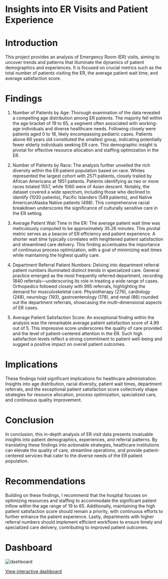 # Insights into ER Visits and Patient Experience

# Introduction
This project provides an analysis of Emergency Room (ER) visits, aiming to uncover trends and patterns that illuminate the dynamics of patient demographics and experiences. It is focused on crucial metrics such as the total number of patients visiting the ER, the average patient wait time, and average satisfaction score.

# Findings

1) Number of Patients by Age:
Thorough examination of the data revealed a compelling age distribution among ER patients. The majority fell within the age bracket of 19 to 65, a segment often associated with working-age individuals and diverse healthcare needs. Following closely were patients aged 0 to 18, likely encompassing pediatric cases. Patients above 66 years old constituted the smallest group, indicating potentially fewer elderly individuals seeking ER care. This demographic insight is pivotal for effective resource allocation and staffing optimization in the ER.

2) Number of Patients by Race:
The analysis further unveiled the rich diversity within the ER patient population based on race. Whites represented the largest cohort with 2571 patients, closely trailed by African Americans at 1951 patients. Patients identifying as two or more races totaled 1557, while 1060 were of Asian descent. Notably, the dataset covered a wide spectrum, including those who declined to identify (1030 patients), Pacific Islanders (549 patients), and Native American/Alaska Native patients (498). This comprehensive racial breakdown underscores the significance of culturally sensitive care in the ER setting.

3) Average Patient Wait Time in the ER:
The average patient wait time was meticulously computed to be approximately 35.26 minutes. This pivotal metric serves as a beacon of ER efficiency and patient experience. A shorter wait time typically correlates with heightened patient satisfaction and streamlined care delivery. This finding accentuates the importance of continuous process optimization, with a goal of minimizing wait times while maintaining the highest quality care.

4) Department Referral Patient Numbers:
Delving into department referral patient numbers illuminated distinct trends in specialized care. General practice emerged as the most frequently referred department, recording 1840 referrals—underscoring its role in treating a wide range of cases. Orthopedics followed closely with 995 referrals, highlighting the demand for musculoskeletal care. Physiotherapy (276), cardiology (248), neurology (193), gastroenterology (178), and renal (86) rounded out the department referrals, showcasing the multi-dimensional aspects of ER cases.

5) Average Patient Satisfaction Score:
An exceptional finding within the analysis was the remarkable average patient satisfaction score of 4.99 out of 5. This impressive score underscores the quality of care provided and the level of patient-centered attention in the ER. Such high satisfaction levels reflect a strong commitment to patient well-being and suggest a positive impact on overall patient outcomes.

# Implications
These findings hold significant implications for healthcare administration. Insights into age distribution, racial diversity, patient wait times, department referrals, and the exceptional patient satisfaction score collectively shape strategies for resource allocation, process optimization, specialized care, and continuous quality improvement.

# Conclusion
In conclusion, this in-depth analysis of ER visit data presents invaluable insights into patient demographics, experiences, and referral patterns. By translating these findings into actionable strategies, healthcare institutions can elevate the quality of care, streamline operations, and provide patient-centered services that cater to the diverse needs of the ER patient population.

# Recommendations
Building on these findings, I recommend that the hospital focuses on optimizing resources and staffing to accommodate the significant patient inflow within the age range of 19 to 65. Additionally, maintaining the high patient satisfaction score should remain a priority, with continuous efforts to further enhance the patient experience. Lastly, departments with higher referral numbers should implement efficient workflows to ensure timely and specialized care delivery, contributing to improved patient outcomes.

# Dashboard
![dashboard]()

[View interactive dashboard](https://public.tableau.com/app/profile/atamgbo.ayuwu/viz/EmergencyRoomVisitsDashboard_16860700000520/Dashboard1)
